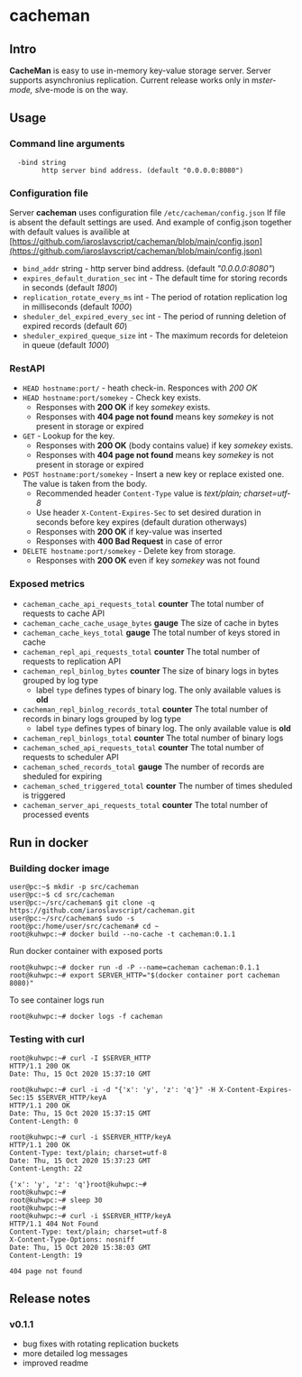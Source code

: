 # cacheman

## Intro

**CacheMan** is easy to use in-memory key-value storage server.
Server supports asynchronius replication. Current release works only in m*ster-mode,
sl*ve-mode is on the way.

## Usage

### Command line arguments

```                                                               
  -bind string
        http server bind address. (default "0.0.0.0:8080")
```

### Configuration file

Server **cacheman** uses configuration file `/etc/cacheman/config.json`
If file is absent the default settings are used.
And example of config.json together with default values is availible at 
[https://github.com/iaroslavscript/cacheman/blob/main/config.json](https://github.com/iaroslavscript/cacheman/blob/main/config.json)

* `bind_addr` string - http server bind address. (default *"0.0.0.0:8080"*)
* `expires_default_duration_sec` int - The default time for storing records in seconds (default *1800*)
* `replication_rotate_every_ms` int - The period of rotation replication log in milliseconds (default *1000*)
* `sheduler_del_expired_every_sec` int - The period of running deletion of expired records (default *60*)
* `sheduler_expired_queque_size` int - The maximum records for deleteion in queue (default *1000*)

### RestAPI

* `HEAD hostname:port/` - heath check-in. Responces with *200 OK* 
* `HEAD hostname:port/somekey` - Check key exists.
  * Responses with **200 OK** if key *somekey* exists.
  * Responses with **404 page not found** means key *somekey* is not present in storage or expired 
* `GET` - Lookup for the key.
  * Responses with **200 OK** (body contains value) if key *somekey* exists.
  * Responses with **404 page not found** means key *somekey* is not present in storage or expired
* `POST hostname:port/somekey` - Insert a new key or replace existed one. The value is taken from the body.
  * Recommended header `Content-Type` value is *text/plain; charset=utf-8*
  * Use header `X-Content-Expires-Sec` to set desired duration in seconds before key expires (default duration otherways)
  * Responses with **200 OK** if key-value was inserted
  * Responses with **400 Bad Request** in case of error
* `DELETE hostname:port/somekey` - Delete key from storage.
  * Responses with **200 OK** even if key *somekey* was not found

### Exposed metrics

* `cacheman_cache_api_requests_total` **counter** The total number of requests to cache API
* `cacheman_cache_cache_usage_bytes` **gauge** The size of cache in bytes
* `cacheman_cache_keys_total` **gauge** The total number of keys stored in cache
* `cacheman_repl_api_requests_total` **counter** The total number of requests to replication API
* `cacheman_repl_binlog_bytes` **counter** The size of binary logs in bytes grouped by log type
  * label `type` defines types of binary log. The only available values is **old**
* `cacheman_repl_binlog_records_total` **counter** The total number of records in binary logs grouped by log type
  * label `type` defines types of binary log. The only available value is **old**
* `cacheman_repl_binlogs_total` **counter** The total number of binary logs
* `cacheman_sched_api_requests_total` **counter** The total number of requests to scheduler API
* `cacheman_sched_records_total` **gauge** The number of records are sheduled for expiring
* `cacheman_sched_triggered_total` **counter** The number of times sheduled is triggered
* `cacheman_server_api_requests_total` **counter** The total number of processed events

## Run in docker

### Building docker image

```
user@pc:~$ mkdir -p src/cacheman
user@pc:~$ cd src/cacheman
user@pc:~/src/cacheman$ git clone -q https://github.com/iaroslavscript/cacheman.git  
user@pc:~/src/cacheman$ sudo -s
root@pc:/home/user/src/cacheman# cd ~ 
root@kuhwpc:~# docker build --no-cache -t cacheman:0.1.1
```

Run docker container with exposed ports
```
root@kuhwpc:~# docker run -d -P --name=cacheman cacheman:0.1.1
root@kuhwpc:~# export SERVER_HTTP="$(docker container port cacheman 8080)"
```

To see container logs run
```
root@kuhwpc:~# docker logs -f cacheman
```

### Testing with curl
```
root@kuhwpc:~# curl -I $SERVER_HTTP
HTTP/1.1 200 OK
Date: Thu, 15 Oct 2020 15:37:10 GMT

root@kuhwpc:~# curl -i -d "{'x': 'y', 'z': 'q'}" -H X-Content-Expires-Sec:15 $SERVER_HTTP/keyA
HTTP/1.1 200 OK
Date: Thu, 15 Oct 2020 15:37:15 GMT
Content-Length: 0

root@kuhwpc:~# curl -i $SERVER_HTTP/keyA
HTTP/1.1 200 OK
Content-Type: text/plain; charset=utf-8
Date: Thu, 15 Oct 2020 15:37:23 GMT
Content-Length: 22

{'x': 'y', 'z': 'q'}root@kuhwpc:~# 
root@kuhwpc:~# 
root@kuhwpc:~# sleep 30
root@kuhwpc:~# 
root@kuhwpc:~# curl -i $SERVER_HTTP/keyA
HTTP/1.1 404 Not Found
Content-Type: text/plain; charset=utf-8
X-Content-Type-Options: nosniff
Date: Thu, 15 Oct 2020 15:38:03 GMT
Content-Length: 19

404 page not found
```

## Release notes

### v0.1.1
* bug fixes with rotating replication buckets
* more detailed log messages
* improved readme
